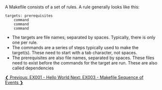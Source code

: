 A Makefile consists of a set of rules. A rule generally looks like this:

```make
targets: prerequisites
	command
	command
	command
```

- The targets are file names, separated by spaces. Typically, there is only one per rule.
- The commands are a series of steps typically used to make the target(s). These need to start with a tab character, not spaces.
- The prerequisites are also file names, separated by spaces. These files need to exist before the commands for the target are run. These are also called dependencies

<a align="left" href="https://github.com/AmrElsayyad/makefile-tutorial/tree/main/EX001%20-%20Hello%20World">
  ❮ Previous: EX001 - Hello World
</a>
<a align="right" href="https://github.com/AmrElsayyad/makefile-tutorial/tree/main/EX003%20-%20Makefile%20Sequence%20of%20Events">
  Next: EX003 - Makefile Sequence of Events ❯
</a>
